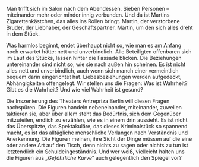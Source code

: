 <p>Man trifft sich im Salon nach dem Abendessen. Sieben Personen – miteinander mehr oder minder innig verbunden. Und da ist Martins Zigarettenkästchen, das alles ins Rollen bringt. Martin, der verstorbene Bruder, der Liebhaber, der Geschäftspartner. Martin, um den sich alles dreht in dem Stück.</p>
<p>Was harmlos beginnt, endet überhaupt nicht so, wie man es am Anfang noch erwartet hätte: nett und unverbindlich. Alle Beteiligten offenbaren sich im Lauf des Stücks, lassen hinter die Fassade blicken. Die Beziehungen untereinander sind nicht so, wie sie nach außen hin scheinen. Es ist nicht alles nett und unverbindlich, auch wenn sich manch einer vermeintlich bequem darin eingerichtet hat. Liebesbeziehungen werden aufgedeckt, Abhängigkeiten offengelegt. Wir stellen uns die Fragen: Was ist Wahrheit? Gibt es die Wahrheit? Und wie viel Wahrheit ist gesund?</p>
<p>Die Inszenierung des Theaters Antrepriza Berlin will diesen Fragen nachspüren. Die Figuren handeln nebeneinander, miteinander, zuweilen taktieren sie, aber über allem steht das Bedürfnis, sich dem Gegenüber mitzuteilen, endlich zu erzählen, wie es in einem drin aussieht. Es ist nicht das Überspitzte, das Spektakuläre, das dieses Kriminalstück so spannend macht, es ist das alltägliche menschliche Verlangen nach Verständnis und Anerkennung. Die Figuren meinen, ihre Sicht der Dinge müssen auf die eine oder andere Art auf den Tisch, denn nichts zu sagen oder nichts zu tun ist letztendlich ein Schuldeingeständnis. Und wer weiß, vielleicht halten uns die Figuren aus <i>„Gefährliche Kurve“</i> auch gelegentlich den Spiegel vor?</p>
